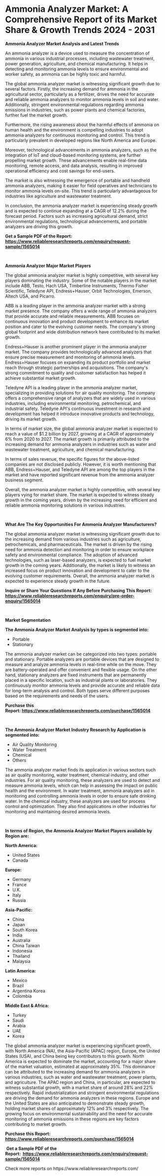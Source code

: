 <p><h1>Ammonia Analyzer Market: A Comprehensive Report of its Market Share & Growth Trends 2024 - 2031</h1></p><p><strong>Ammonia Analyzer Market Analysis and Latest Trends</strong></p>
<p><p>An ammonia analyzer is a device used to measure the concentration of ammonia in various industrial processes, including wastewater treatment, power generation, agriculture, and chemical manufacturing. It helps in detecting and monitoring ammonia levels to ensure environmental and worker safety, as ammonia can be highly toxic and harmful.</p><p>The global ammonia analyzer market is witnessing significant growth due to several factors. Firstly, the increasing demand for ammonia in the agricultural sector, particularly as a fertilizer, drives the need for accurate and reliable ammonia analyzers to monitor ammonia levels in soil and water. Additionally, stringent environmental regulations regarding ammonia emissions in industries, such as power plants and chemical factories, further fuel the market growth.</p><p>Furthermore, the rising awareness about the harmful effects of ammonia on human health and the environment is compelling industries to adopt ammonia analyzers for continuous monitoring and control. This trend is particularly prevalent in developed regions like North America and Europe.</p><p>Moreover, technological advancements in ammonia analyzers, such as the integration of IoT and cloud-based monitoring systems, are further propelling market growth. These advancements enable real-time data monitoring, remote access, and data analysis, resulting in improved operational efficiency and cost savings for end-users.</p><p>The market is also witnessing the emergence of portable and handheld ammonia analyzers, making it easier for field operatives and technicians to monitor ammonia levels on-site. This trend is particularly advantageous for industries like agriculture and wastewater treatment.</p><p>In conclusion, the ammonia analyzer market is experiencing steady growth and is expected to continue expanding at a CAGR of 12.2% during the forecast period. Factors such as increasing agricultural demand, strict environmental regulations, technological advancements, and portable analyzers are driving this growth.</p></p>
<p><strong>Get a Sample PDF of the Report:&nbsp; <a href="https://www.reliableresearchreports.com/enquiry/request-sample/1565014">https://www.reliableresearchreports.com/enquiry/request-sample/1565014</a></strong></p>
<p>&nbsp;</p>
<p><strong>Ammonia Analyzer Major Market Players</strong></p>
<p><p>The global ammonia analyzer market is highly competitive, with several key players dominating the industry. Some of the notable players in the market include ABB, Testo, Hach USA, Timberline Instruments, Thermo Fisher Scientific, Teledyne API, Endress+Hauser, Orbit Technologies, Emerson, Altech USA, and Picarro.</p><p>ABB is a leading player in the ammonia analyzer market with a strong market presence. The company offers a wide range of ammonia analyzers that provide accurate and reliable measurements. ABB focuses on continuous innovation and product development to enhance its market position and cater to the evolving customer needs. The company's strong global footprint and wide distribution network have contributed to its market growth.</p><p>Endress+Hauser is another prominent player in the ammonia analyzer market. The company provides technologically advanced analyzers that ensure precise measurement and monitoring of ammonia levels. Endress+Hauser focuses on expanding its product portfolio and market reach through strategic partnerships and acquisitions. The company's strong commitment to quality and customer satisfaction has helped it achieve substantial market growth.</p><p>Teledyne API is a leading player in the ammonia analyzer market, specializing in providing solutions for air quality monitoring. The company offers a comprehensive range of analyzers that are widely used in various industries, including environmental monitoring, petrochemical, and industrial safety. Teledyne API's continuous investment in research and development has helped it introduce innovative products and technology, driving its market growth.</p><p>In terms of market size, the global ammonia analyzer market is expected to reach a value of $1.2 billion by 2027, growing at a CAGR of approximately 6% from 2020 to 2027. The market growth is primarily attributed to the increasing demand for ammonia analyzers in industries such as water and wastewater treatment, agriculture, and chemical manufacturing.</p><p>In terms of sales revenue, the specific figures for the above-listed companies are not disclosed publicly. However, it is worth mentioning that ABB, Endress+Hauser, and Teledyne API are among the top players in the market and have reported significant revenue from the ammonia analyzer business segment.</p><p>Overall, the ammonia analyzer market is highly competitive, with several key players vying for market share. The market is expected to witness steady growth in the coming years, driven by the increasing need for efficient and reliable ammonia monitoring solutions in various industries.</p></p>
<p>&nbsp;</p>
<p><strong>What Are The Key Opportunities For Ammonia Analyzer Manufacturers?</strong></p>
<p><p>The global ammonia analyzer market is witnessing significant growth due to the increasing demand from various industries such as agriculture, petrochemicals, and pharmaceuticals. The market is driven by the rising need for ammonia detection and monitoring in order to ensure workplace safety and environmental compliance. The adoption of advanced technologies, such as laser-based analyzers, is expected to fuel market growth in the coming years. Additionally, the market is likely to witness an increased focus on product innovation and development to cater to the evolving customer requirements. Overall, the ammonia analyzer market is expected to experience steady growth in the future.</p></p>
<p><strong>Inquire or Share Your Questions If Any Before Purchasing This Report: <a href="https://www.reliableresearchreports.com/enquiry/pre-order-enquiry/1565014">https://www.reliableresearchreports.com/enquiry/pre-order-enquiry/1565014</a></strong></p>
<p>&nbsp;</p>
<p><strong>Market Segmentation</strong></p>
<p><strong>The Ammonia Analyzer Market Analysis by types is segmented into:</strong></p>
<p><ul><li>Portable</li><li>Stationary</li></ul></p>
<p><p>The ammonia analyzer market can be categorized into two types: portable and stationary. Portable analyzers are portable devices that are designed to measure and analyze ammonia levels in real-time while on the move. They are battery-operated and offer convenient and flexible usage. On the other hand, stationary analyzers are fixed instruments that are permanently placed in a specific location, such as industrial plants or laboratories. They continuously monitor ammonia levels and provide accurate and reliable data for long-term analysis and control. Both types serve different purposes based on the requirements and needs of the users.</p></p>
<p><strong>Purchase this Report:&nbsp;<a href="https://www.reliableresearchreports.com/purchase/1565014">https://www.reliableresearchreports.com/purchase/1565014</a></strong></p>
<p>&nbsp;</p>
<p><strong>The Ammonia Analyzer Market Industry Research by Application is segmented into:</strong></p>
<p><ul><li>Air Quality Monitoring</li><li>Water Treatment</li><li>Chemical</li><li>Others</li></ul></p>
<p><p>The ammonia analyzer market finds its application in various sectors such as air quality monitoring, water treatment, chemical industry, and other industries. For air quality monitoring, these analyzers are used to detect and measure ammonia levels, which can help in assessing the impact on public health and the environment. In water treatment, ammonia analyzers aid in monitoring and controlling ammonia levels in order to ensure safe drinking water. In the chemical industry, these analyzers are used for process control and optimization. They also find applications in other industries for monitoring and maintaining desired ammonia levels.</p></p>
<p>&nbsp;</p>
<p><strong>In terms of Region, the Ammonia Analyzer Market Players available by Region are:</strong></p>
<p>
    <p> <strong> North America: </strong>
        <ul>
            <li>United States</li>
            <li>Canada</li>
        </ul>
        </p> 
    <p> <strong> Europe: </strong>
        <ul>
            <li>Germany</li>
            <li>France</li>
            <li>U.K.</li>
            <li>Italy</li>
            <li>Russia</li>
        </ul>
        </p> 
    <p> <strong> Asia-Pacific: </strong>
        <ul>
            <li>China</li>
            <li>Japan</li>
            <li>South Korea</li>
            <li>India</li>
            <li>Australia</li>
            <li>China Taiwan</li>
            <li>Indonesia</li>
            <li>Thailand</li>
            <li>Malaysia</li>
        </ul>
        </p> 
    <p> <strong> Latin America: </strong>
        <ul>
            <li>Mexico</li>
            <li>Brazil</li>
            <li>Argentina Korea</li>
            <li>Colombia</li>
        </ul>
        </p> 
    <p> <strong> Middle East & Africa: </strong>
        <ul>
            <li>Turkey</li>
            <li>Saudi</li>
            <li>Arabia</li>
            <li>UAE</li>
            <li>Korea</li>
        </ul>
    </p>
    </p>
<p><p>The global ammonia analyzer market is experiencing significant growth, with North America (NA), the Asia-Pacific (APAC) region, Europe, the United States (USA), and China being key contributors to this growth. North America is expected to dominate the market, accounting for a major share of the market valuation, estimated at approximately 35%. This dominance can be attributed to the increasing demand for ammonia analyzers in various industries, such as water and wastewater treatment, power plants, and agriculture. The APAC region and China, in particular, are expected to witness substantial growth, with a market share of around 28% and 22% respectively. Rapid industrialization and stringent environmental regulations are driving the demand for ammonia analyzers in these regions. Europe and the United States are also anticipated to demonstrate steady growth, holding market shares of approximately 12% and 3% respectively. The growing focus on environmental sustainability and the need for accurate monitoring of ammonia emissions in these regions are key factors contributing to market growth.</p></p>
<p><strong>Purchase this Report: <a href="https://www.reliableresearchreports.com/purchase/1565014">https://www.reliableresearchreports.com/purchase/1565014</a></strong></p>
<p>&nbsp;<strong>Get a Sample PDF of the Report:&nbsp;&nbsp;<a href="https://www.reliableresearchreports.com/enquiry/request-sample/1565014">https://www.reliableresearchreports.com/enquiry/request-sample/1565014</a></strong></p>
<p><strong></strong></p>
<p>Check more reports on https://www.reliableresearchreports.com/</p>